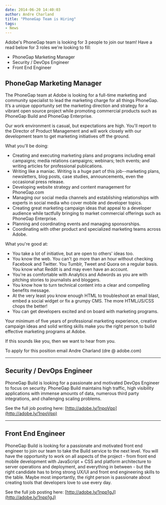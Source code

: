 ```yaml
---
date: 2014-06-20 14:40:03
author: Andre Charland
title: "PhoneGap Team is Hiring"
tags:
- News
---
```


Adobe's PhoneGap team is looking for 3 people to join our team! Have a read below for 3 roles we're looking to fill:

* PhoneGap Marketing Manager
* Security / DevOps Engineer
* Front End Engineer

## PhoneGap Marketing Manager

The PhoneGap team at Adobe is looking for a full-time marketing and community specialist to lead the marketing charge for all things PhoneGap. It’s a unique opportunity set the marketing direction and strategy for a vibrant open source project while promoting commercial products such as PhoneGap Build and PhoneGap Enterprise.

Our work environment is casual, but expectations are high. You'll report to the Director of Product Management and will work closely with our development team to get marketing initiatives off the ground.

What you'll be doing:

* Creating and executing marketing plans and programs including email campaigns; media relations campaigns; webinars; tech events; and writing articles for professional publications.
* Writing like a maniac. Writing is a huge part of this job--marketing plans, newsletters, blog posts, case studies, announcements, even the occasional press release.
* Developing website strategy and content management for PhoneGap.com
* Managing our social media channels and establishing relationships with experts in social media who cover mobile and developer topics.
* Creating great marketing campaign ideas that appeal to a developer audience while tactfully bringing to market commercial offerings such as PhoneGap Enterprise.
* Planning and coordinating events and managing sponsorships.
* Coordinating with other product and specialized marketing teams across Adobe.

What you're good at:

* You take a lot of initiative, but are open to others' ideas too.
* You know the web. You can't go more than an hour without checking Facebook and Twitter. You Tumblr, Tweet and Quora on a regular basis. You know what Reddit is and may even have an account.
* You're as comfortable with Analytics and Adwords as you are with pitching stories to journalists and bloggers.
* You know how to turn technical content into a clear and compelling benefits message.
* At the very least you know enough HTML to troubleshoot an email blast, embed a social widget or fix a grumpy CMS. The more HTML/JS/CSS chops the better!
* You can get developers excited and on board with marketing programs.

Your minimum of five years of professional marketing experience, creative campaign ideas and solid writing skills make you the right person to build effective marketing programs at Adobe.

If this sounds like you, then we want to hear from you.

To apply for this position email Andre Charland (dre @ adobe.com)

---

## Security / DevOps Engineer

PhoneGap Build is looking for a passionate and motivated DevOps Engineer to focus on security. PhoneGap Build maintains high traffic, high visibility applications with immense amounts of data, numerous third party integrations, and challenging scaling problems.

See the full job posting here:
[http://adobe.ly/1npoVpp](http://adobe.ly/1npoVpp)

---

## Front End Engineer

PhoneGap Build is looking for a passionate and motivated front end engineer to join our team to take the Build service to the next level. You will have the opportunity to work on all aspects of the project - from front end mobile development with JavaScript + CSS and platform architecture to server operations and deployment, and everything in between - but the right candidate has to bring strong UX/UI and front end engineering skills to the table. Maybe most importantly, the right person is passionate about creating tools that developers love to use every day.

See the full job posting here:
[http://adobe.ly/1npp1gJ](http://adobe.ly/1npp1gJ)
